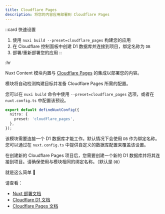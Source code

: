 ```yaml
---
title: Cloudflare Pages
description: 将您的内容应用部署到 Cloudflare Pages
---
```


::card
快速设置

1. 使用 `nuxi build --preset=cloudflare_pages` 构建您的应用
2. 在 Cloudflare 控制面板中创建 D1 数据库并连接到项目，绑定名称为 `DB`
3. 部署/重新部署您的应用
::

:hr

Nuxt Content 模块内置与 [Cloudflare Pages](https://pages.cloudflare.com) 的集成以部署您的内容。

模块将自动检测构建目标并准备 Cloudflare Pages 所需的配置。

您可以在 `nuxi build` 命令中使用 `--preset=cloudflare_pages` 选项，或者在 `nuxt.config.ts` 中配置该预设。

```ts
export default defineNuxtConfig({
  nitro: {
    preset: 'cloudflare_pages',
  },
});
```

该模块需要连接一个 D1 数据库才能工作。默认情况下会使用 `DB` 作为绑定名称。您可以通过在 `nuxt.config.ts` 中提供自定义的数据库配置来覆盖该设置。

在创建新的 Cloudflare Pages 项目后，您需要创建一个新的 D1 数据库并将其连接到项目。请确保使用与模块相同的绑定名称。（默认是 `DB`）

就是这么简单 :tada:

请查看：

- [Nuxt 部署文档](https://nuxt.com/deploy/cloudflare)
- [Cloudflare D1 文档](https://developers.cloudflare.com/d1/)
- [Cloudflare Pages 文档](https://developers.cloudflare.com/pages/)
